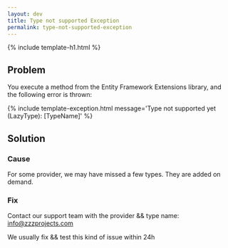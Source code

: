 ```yaml
---
layout: dev
title: Type not supported Exception
permalink: type-not-supported-exception
---
```


{% include template-h1.html %}

## Problem

You execute a method from the Entity Framework Extensions library, and the following error is thrown:

{% include template-exception.html message='Type not supported yet (LazyType): [TypeName]' %}

## Solution

### Cause

For some provider, we may have missed a few types. They are added on demand.

### Fix
Contact our support team with the provider && type name: info@zzzprojects.com

We usually fix && test this kind of issue within 24h

